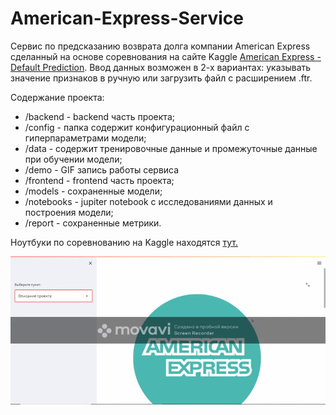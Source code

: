 # American-Express-Service
Сервис по предсказанию возврата долга компании American Express сделанный на основе соревнования на сайте Kaggle [American Express - Default Prediction](https://www.kaggle.com/competitions/amex-default-prediction/).
Ввод данных возможен в 2-х вариантах: указывать значение признаков в ручную или загрузить файл с расширением .ftr.

Содержание проекта:
*   /backend - backend часть проекта;
*   /config - папка содержит конфигурационный файл с гиперпараметрами модели;
*   /data - содержит тренировочные данные и промежуточные данные при обучении модели;
*   /demo - GIF запись работы сервиса
*   /frontend - frontend часть проекта;
*   /models - сохраненные модели;
*   /notebooks - jupiter notebook с исследованиями данных и построения модели;
*   /report - сохраненные метрики.

Ноутбуки по соревнованию на Kaggle находятся [тут.](https://github.com/dsv43b/American-Express-Kaggle)

![screen-gif](./demo/ScreenRecorderProject1_1.gif)
